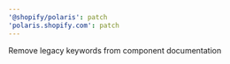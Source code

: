 ```yaml
---
'@shopify/polaris': patch
'polaris.shopify.com': patch
---
```


Remove legacy keywords from component documentation
